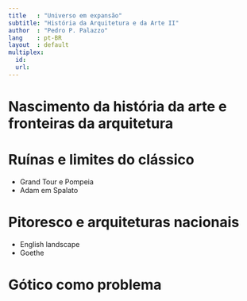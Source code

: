 ```yaml
---
title   : "Universo em expansão"
subtitle: "História da Arquitetura e da Arte II"
author  : "Pedro P. Palazzo"
lang    : pt-BR
layout  : default
multiplex:
  id:
  url:
---
```


Nascimento da história da arte e fronteiras da arquitetura
==========================================================

Ruínas e limites do clássico
============================

- Grand Tour e Pompeia
- Adam em Spalato

Pitoresco e arquiteturas nacionais
==================================

- English landscape
- Goethe

Gótico como problema
====================


